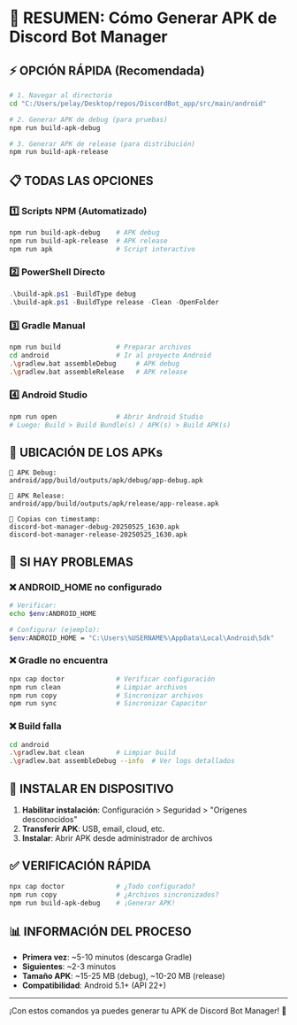 # 🎯 RESUMEN: Cómo Generar APK de Discord Bot Manager

## ⚡ OPCIÓN RÁPIDA (Recomendada)

```bash
# 1. Navegar al directorio
cd "C:/Users/pelay/Desktop/repos/DiscordBot_app/src/main/android"

# 2. Generar APK de debug (para pruebas)
npm run build-apk-debug

# 3. Generar APK de release (para distribución)
npm run build-apk-release
```

## 📋 TODAS LAS OPCIONES

### 1️⃣ Scripts NPM (Automatizado)
```bash
npm run build-apk-debug    # APK debug
npm run build-apk-release  # APK release
npm run apk                # Script interactivo
```

### 2️⃣ PowerShell Directo
```powershell
.\build-apk.ps1 -BuildType debug
.\build-apk.ps1 -BuildType release -Clean -OpenFolder
```

### 3️⃣ Gradle Manual
```bash
npm run build              # Preparar archivos
cd android                 # Ir al proyecto Android
.\gradlew.bat assembleDebug     # APK debug
.\gradlew.bat assembleRelease   # APK release
```

### 4️⃣ Android Studio
```bash
npm run open               # Abrir Android Studio
# Luego: Build > Build Bundle(s) / APK(s) > Build APK(s)
```

## 📍 UBICACIÓN DE LOS APKs

```
📁 APK Debug:
android/app/build/outputs/apk/debug/app-debug.apk

📁 APK Release:
android/app/build/outputs/apk/release/app-release.apk

📁 Copias con timestamp:
discord-bot-manager-debug-20250525_1630.apk
discord-bot-manager-release-20250525_1630.apk
```

## 🔧 SI HAY PROBLEMAS

### ❌ ANDROID_HOME no configurado
```bash
# Verificar:
echo $env:ANDROID_HOME

# Configurar (ejemplo):
$env:ANDROID_HOME = "C:\Users\%USERNAME%\AppData\Local\Android\Sdk"
```

### ❌ Gradle no encuentra
```bash
npx cap doctor             # Verificar configuración
npm run clean              # Limpiar archivos
npm run copy               # Sincronizar archivos
npm run sync               # Sincronizar Capacitor
```

### ❌ Build falla
```bash
cd android
.\gradlew.bat clean        # Limpiar build
.\gradlew.bat assembleDebug --info  # Ver logs detallados
```

## 📱 INSTALAR EN DISPOSITIVO

1. **Habilitar instalación**: Configuración > Seguridad > "Orígenes desconocidos"
2. **Transferir APK**: USB, email, cloud, etc.
3. **Instalar**: Abrir APK desde administrador de archivos

## ✅ VERIFICACIÓN RÁPIDA

```bash
npx cap doctor             # ¿Todo configurado?
npm run copy               # ¿Archivos sincronizados?
npm run build-apk-debug    # ¡Generar APK!
```

## 📊 INFORMACIÓN DEL PROCESO

- **Primera vez**: ~5-10 minutos (descarga Gradle)
- **Siguientes**: ~2-3 minutos  
- **Tamaño APK**: ~15-25 MB (debug), ~10-20 MB (release)
- **Compatibilidad**: Android 5.1+ (API 22+)

---
¡Con estos comandos ya puedes generar tu APK de Discord Bot Manager! 🚀
